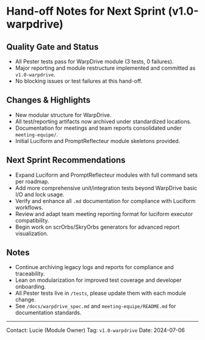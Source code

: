 # Hand-off Notes for Next Sprint (v1.0-warpdrive)

## Quality Gate and Status
- All Pester tests pass for WarpDrive module (3 tests, 0 failures).
- Major reporting and module restructure implemented and committed as `v1.0-warpdrive`.
- No blocking issues or test failures at this hand-off.

## Changes & Highlights
- New modular structure for WarpDrive.
- All test/reporting artifacts now archived under standardized locations.
- Documentation for meetings and team reports consolidated under `meeting-equipe/`.
- Initial Luciform and PromptReflecteur module skeletons provided.

## Next Sprint Recommendations
- Expand Luciform and PromptReflecteur modules with full command sets per roadmap.
- Add more comprehensive unit/integration tests beyond WarpDrive basic I/O and lock usage.
- Verify and enhance all `.md` documentation for compliance with Luciform workflows.
- Review and adapt team meeting reporting format for luciform executor compatibility.
- Begin work on scrOrbs/SkryOrbs generators for advanced report visualization.

## Notes
- Continue archiving legacy logs and reports for compliance and traceability.
- Lean on modularization for improved test coverage and developer onboarding.
- All Pester tests live in `/tests`, please update them with each module change.
- See `/docs/warpdrive_spec.md` and `meeting-equipe/README.md` for documentation standards.

---

Contact: Lucie (Module Owner)
Tag: `v1.0-warpdrive`
Date: 2024-07-06

